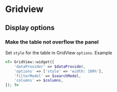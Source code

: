 # Gridview

## Display options

### Make the table not overflow the panel
Set `style` for the table in GridView `options`.
Example
```php
<?= GridView::widget([
    'dataProvider' => $dataProvider,
    'options' => ['style' => 'width: 100%'],
    'filterModel' => $searchModel,
    'columns' => $columns,
]); ?>
```